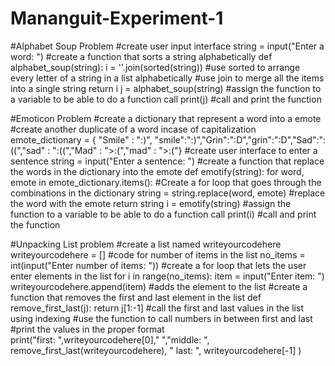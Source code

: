 # Mananguit-Experiment-1
#Alphabet Soup Problem
#create user input interface
string = input("Enter a word: ")
#create a function that sorts a string alphabetically
def alphabet_soup(string): 
    i = ''.join(sorted(string)) 
    #use sorted to arrange every letter of a string in a list alphabetically 
    #use join to merge all the items into a single string
    return i
j = alphabet_soup(string) #assign the function to a variable to be able to do a function call
print(j) #call and print the function

#Emoticon Problem
#create a dictionary that represent a word into a emote
#create another duplicate of a word incase of capitalization
emote_dictionary = { "Smile" : ":)", "smile":":)","Grin":":D","grin":":D","Sad":":((","sad" : ":((","Mad" : ">:(","mad" : ">:("}
#create user interface to enter a sentence
string = input("Enter a sentence: ")
#create a function that replace the words in the dictionary into the emote
def emotify(string):
    for word, emote in emote_dictionary.items(): #Create a for loop that goes through the combinations in the dictionary
        string = string.replace(word, emote) #replace the word with the emote
    return string
i = emotify(string) #assign the function to a variable to be able to do a function call
print(i)  #call and print the function

#Unpacking List problem
#create a list named writeyourcodehere
writeyourcodehere = [] 
#code for number of items in the list
no_items = int(input("Enter number of items: ")) 
#create a for loop that lets the user enter elements in the list
for i in range(no_items):
    item = input("Enter item: ")
    writeyourcodehere.append(item) #adds the element to the list
#create a function that removes the first and last element in the list
def remove_first_last(j):
    return j[1:-1]
#call the first and last values in the list using indexing
#use the function to call numbers in between first and last
#print the values in the proper format        
print("first: ",writeyourcodehere[0],"   ","middle: ", remove_first_last(writeyourcodehere), "    last: ", writeyourcodehere[-1] )
